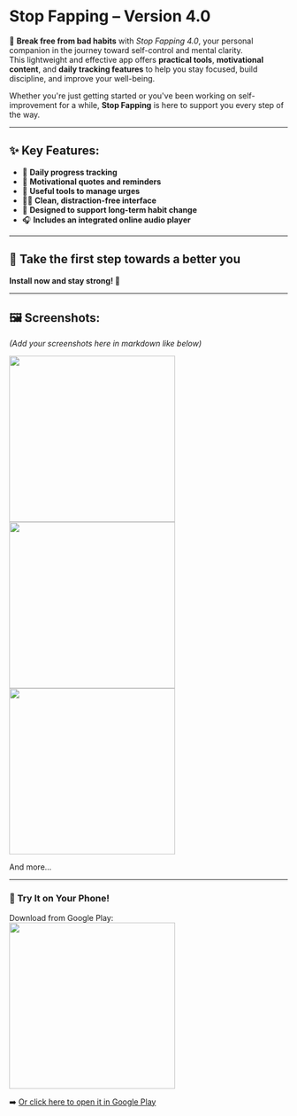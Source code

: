 #  Stop Fapping – Version 4.0

💪 **Break free from bad habits** with *Stop Fapping 4.0*, your personal companion in the journey toward self-control and mental clarity.  
This lightweight and effective app offers **practical tools**, **motivational content**, and **daily tracking features** to help you stay focused, build discipline, and improve your well-being.  

Whether you're just getting started or you've been working on self-improvement for a while, **Stop Fapping** is here to support you every step of the way.

---

## ✨ Key Features:

- 📆 **Daily progress tracking**  
- 💬 **Motivational quotes and reminders**  
- 🧰 **Useful tools to manage urges**  
- 🧘‍♂️ **Clean, distraction-free interface**  
- 🔁 **Designed to support long-term habit change**  
- 🎧 **Includes an integrated online audio player**

---

## 🚀 Take the first step towards a better you  
**Install now and stay strong! 💯**

---

## 🖼️ Screenshots:
*(Add your screenshots here in markdown like below)*


<img src="https://github.com/user-attachments/assets/48378a82-5d13-43f0-af95-2d2a520fb555" width="300" />
<img src="https://github.com/user-attachments/assets/4aef848a-52e6-4de9-8f0e-7ea8030a446f" width="300" />
<img src="https://github.com/user-attachments/assets/be2e60ff-3435-420d-97fb-623d085da645" width="300" />


And more...

---

### 📱 Try It on Your Phone!

Download from Google Play:  
<a href="https://play.google.com/store/apps/details?id=com.mofidh1.stopmastur" target="_blank">
  <img src="https://github.com/user-attachments/assets/bae50770-b59d-4f47-8241-a24ebe60356b" width="300" />
</a>

➡️ [Or click here to open it in Google Play](https://play.google.com/store/apps/details?id=com.mofidh1.stopmastur)

